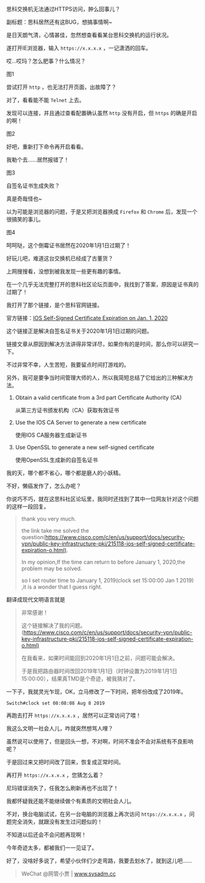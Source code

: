 思科交换机无法通过HTTPS访问，肿么回事儿？

副标题：思科居然还有这BUG，想搞事情啊~



是日天朗气清，心情甚佳，忽然想查看看某台思科交换机的运行状况。

遂打开IE浏览器，输入 `https://x.x.x.x` ，一记潇洒的回车。

哎...哎玛？怎么肥事？什么情况？

图1



尝试打开 `http` ，也无法打开页面，出故障了？

对了，看看能不能 `Telnet` 上去。

发现可以连接，并且通过查看配置确认虽然 `http` 没有开启，但 `https` 的确是开启的啊！

图2



好吧，重新打下命令再开启看看。

我勒个去......居然报错了！

图3



自签名证书生成失败？

真是奇哉怪也~



以为可能是浏览器的问题，于是又把浏览器换成 `Firefox` 和 `Chrome` 后，发现一个很搞笑的事儿。

图4



呵呵哒，这个倒霉证书居然在2020年1月1日过期了！

好玩儿吧，难道这台交换机已经成了古董货？

上网搜搜看，没想到被我发现一些更有趣的事情。

在一个几乎无法完整打开的思科社区论坛页面中，我找到了答案，原因是证书真的过期了！



我打开了那个链接，是个思科官网链接。

官方链接：[IOS Self-Signed Certificate Expiration on Jan. 1, 2020](https://www.cisco.com/c/en/us/support/docs/security-vpn/public-key-infrastructure-pki/215118-ios-self-signed-certificate-expiration-o.html)

这个链接正是解决自签名证书关于2020年1月1日过期的问题。



链接文章从原因到解决方法讲得非常详尽，如果你有的是时间，那么你可以研究一下。

不过非常不幸，人生苦短，我要留点时间打游戏的。

另外，我可是要争当时间管理大师的人，所以我简短总结了它给出的三种解决方法。

1. Obtain a valid certificate from a 3rd part Certificate Authority (CA)

   从第三方证书颁发机构（CA）获取有效证书

2. Use the IOS CA Server to generate a new certificate

   使用IOS CA服务器生成新证书

3. Use OpenSSL to generate a new self-signed certificate

   使用OpenSSL生成新的自签名证书



我的天，哪个都不省心，哪个都是磨人的小妖精。

不好，懒癌发作了，怎么办呢？

你说巧不巧，就在这思科社区论坛里，我同时还找到了其中一位网友针对这个问题的这样一段回复。

>  thank you very much. 
>
> the link take me solved the question([https://www.cisco.com/c/en/us/support/docs/security-vpn/public-key-infrastructure-pki/215118-ios-self-signed-certificate-expiration-o.html)](https://www.cisco.com/c/en/us/support/docs/security-vpn/public-key-infrastructure-pki/215118-ios-self-signed-certificate-expiration-o.html).
>
> In my opinion,If the time can return to before January 1, 2020,the problem may be solved.
>
> so I set router time to January 1, 2019(clock set 15:00:00 Jan 1 2019) ,it is a wonder that I guess right. 



翻译成现代文明语言就是

> 非常感谢！
>
> 这个链接解决了我的问题。([https://www.cisco.com/c/en/us/support/docs/security-vpn/public-key-infrastructure-pki/215118-ios-self-signed-certificate-expiration-o.html)](https://www.cisco.com/c/en/us/support/docs/security-vpn/public-key-infrastructure-pki/215118-ios-self-signed-certificate-expiration-o.html)
>
> 在我看来，如果时间能回到2020年1月1日之前，问题可能会解决。
>
> 于是我把路由器时间改回2019年1月1日（时钟设置为2019年1月1日15:00:00），结果真TMD是个奇迹，被我猜对了。



一下子，我就灵光乍现，OK，立马修改了一下时间，把年份改成了2019年。

```
Switch#clock set 08:08:08 Aug 8 2019
```



再跑去打开 `https://x.x.x.x` ，居然可以正常访问了喂！

我这么文明一社会人儿，咋就突然想骂人哩？

虽然说可以使用了，但是回头一想，不对啊，时间不准会不会对系统有不良影响呢？

于是回过来又把时间改了回来，恢复成正常时间。

再打开 `https://x.x.x.x` ，您猜怎么着？

尼玛错误消失了，任我怎么刷新再也不出现了！

我都怀疑我还能不能继续做个有素质的文明社会人儿。

不对，换台电脑试试，在另一台电脑的浏览器上再次访问 `https://x.x.x.x` ，问题完全消失，就跟没有发生过问题似的！

不知道以后还会不会问题再现啊！

今年奇迹太多，都被我们一一见证了。

好了，没啥好多说了，希望小伙伴们少走弯路，我要去划水了，就到这儿吧......



> WeChat @网管小贾 | www.sysadm.cc

